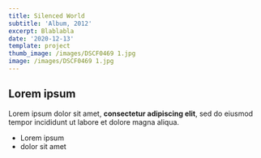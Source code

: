 ```yaml
---
title: Silenced World
subtitle: 'Album, 2012'
excerpt: Blablabla
date: '2020-12-13'
template: project
thumb_image: /images/DSCF0469 1.jpg
image: /images/DSCF0469 1.jpg
---
```

## Lorem ipsum

Lorem ipsum dolor sit amet, **consectetur adipiscing elit**, sed do eiusmod tempor incididunt ut labore et dolore magna aliqua.

- Lorem ipsum
- dolor sit amet